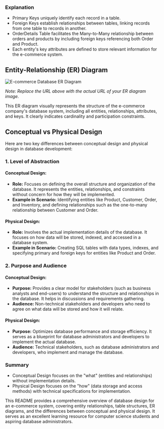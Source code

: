 ### Explanation
* Primary Keys uniquely identify each record in a table.
* Foreign Keys establish relationships between tables, linking records from one table to records in another.
* OrderDetails Table facilitates the Many-to-Many relationship between orders and products by including foreign keys referencing both Order and Product.
* Each entity's key attributes are defined to store relevant information for the e-commerce system.

## Entity-Relationship (ER) Diagram

![E-commerce Database ER Diagram](https://your-image-url-here.com)

*Note: Replace the URL above with the actual URL of your ER diagram image.*

This ER diagram visually represents the structure of the e-commerce company's database system, including all entities, relationships, attributes, and keys. It clearly indicates cardinality and participation constraints.

## Conceptual vs Physical Design

Here are two key differences between conceptual design and physical design in database development:

### 1. Level of Abstraction

#### Conceptual Design:
* **Role:** Focuses on defining the overall structure and organization of the database. It represents the entities, relationships, and constraints without concern for how they will be implemented.
* **Example in Scenario:** Identifying entities like Product, Customer, Order, and Inventory, and defining relationships such as the one-to-many relationship between Customer and Order.

#### Physical Design:
* **Role:** Involves the actual implementation details of the database. It focuses on how data will be stored, indexed, and accessed in a database system.
* **Example in Scenario:** Creating SQL tables with data types, indexes, and specifying primary and foreign keys for entities like Product and Order.

### 2. Purpose and Audience

#### Conceptual Design:
* **Purpose:** Provides a clear model for stakeholders (such as business analysts and end-users) to understand the structure and relationships in the database. It helps in discussions and requirements gathering.
* **Audience:** Non-technical stakeholders and developers who need to agree on what data will be stored and how it will relate.

#### Physical Design:
* **Purpose:** Optimizes database performance and storage efficiency. It serves as a blueprint for database administrators and developers to implement the actual database.
* **Audience:** Technical stakeholders, such as database administrators and developers, who implement and manage the database.

### Summary
* Conceptual Design focuses on the "what" (entities and relationships) without implementation details.
* Physical Design focuses on the "how" (data storage and access methods) with technical specifications for implementation.

This README provides a comprehensive overview of database design for an e-commerce system, covering entity relationships, table structures, ER diagrams, and the differences between conceptual and physical design. It serves as an excellent learning resource for computer science students and aspiring database administrators.